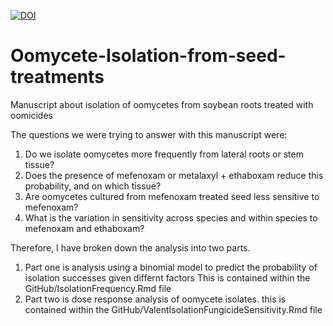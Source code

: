 [![DOI](https://zenodo.org/badge/173163915.svg)](https://zenodo.org/badge/latestdoi/173163915)

# Oomycete-Isolation-from-seed-treatments

Manuscript about isolation of oomycetes from soybean roots treated with oomicides

The questions we were trying to answer with this manuscript were: 
1. Do we isolate oomycetes more frequently from lateral roots or stem tissue?
2. Does the presence of mefenoxam or metalaxyl + ethaboxam reduce this probability, and on which tissue? 
3. Are oomycetes cultured from mefenoxam treated seed less sensitive to mefenoxam? 
4. What is the variation in sensitivity across species and within species to mefenoxam and ethaboxam? 

Therefore, I have broken down the analysis into two parts. 
 1. Part one is analysis using a binomial model to predict the probability of isolation successes given differnt factors
    This is contained within the GitHub/IsolationFrequency.Rmd file 
 2. Part two is dose response analysis of oomycete isolates. 
    this is contained within the GitHub/ValentIsolationFungicideSensitivity.Rmd file 
